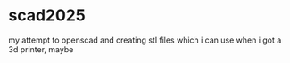 # scad2025

my attempt to openscad and creating stl files which 
i can use when i got a 3d printer, maybe

